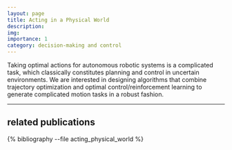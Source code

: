 ```yaml
---
layout: page
title: Acting in a Physical World
description: 
img: 
importance: 1
category: decision-making and control
---
```


Taking optimal actions for autonomous robotic systems is a complicated task, which classically constitutes planning and control in uncertain environments. We are interested in designing algorithms that combine trajectory optimization and optimal control/reinforcement learning to generate complicated motion tasks in a robust fashion.

---
## related publications
<div class="publications">

{% bibliography --file acting_physical_world %}

</div>